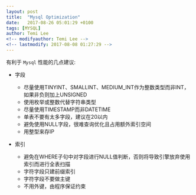 ```yaml
---
layout: post
title:  "Mysql Optimization"
date:   2017-08-26 05:01:29 +0100
tags: [MYSQL]
author: Temi Lee
<!-- modifyauthor: Temi Lee -->
<!-- lastmodify: 2017-08-08 01:27:29 -->
---
```


有利于 `Mysql` 性能的几点建议:

- 字段
    - 尽量使用TINYINT、SMALLINT、MEDIUM_INT作为整数类型而非INT，如果非负则加上UNSIGNED
    - 使用枚举或整数代替字符串类型
    - 尽量使用TIMESTAMP而非DATETIME
    - 单表不要有太多字段，建议在20以内
    - 避免使用NULL字段，很难查询优化且占用额外索引空间
    - 用整型来存IP

- 索引
    - 避免在WHERE子句中对字段进行NULL值判断，否则将导致引擎放弃使用索引而进行全表扫描
    - 字符字段只建前缀索引
    - 字符字段不要做主键
    - 不用外键，由程序保证约束
    